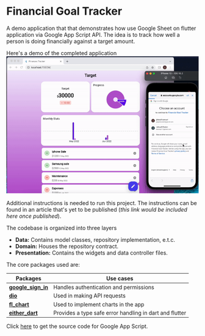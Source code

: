 # Financial Goal Tracker

A demo application that that demonstrates how use  Google Sheet on flutter application via Google App Script API. The idea is to track how well a person is doing financially against a target amount.

Here's a demo of the completed application
![Demo of the Financial Goal Tracker App](display/financial-tracker-demo.gif)


Additional instructions is needed to run this project. The instructions can be found in an article that's yet to be published (*this link would be included here once published*).

The codebase is organized into three layers 
- **Data:**  Contains model classes, repository implementation, e.t.c. 
- **Domain:** Houses the repository contract.
- **Presentation:** Contains the widgets and data controller files.

The core packages used are:

| Packages| Use cases|
|------ |----- |
|**[google_sign_in](https://pub.dev/packages/google_sign_in)** | Handles authentication and permissions|
|**[dio](https://pub.dev/packages/dio)**|Used in making API requests|
|**[fl_chart](https://pub.dev/packages/fl_chart)**|Used to implement charts in the app|
|**[either_dart](https://pub.dev/packages/either_dart)**|Provides a type safe error handling in dart and flutter|


Click [here](https://gist.github.com/JasperEssien2/9cdcc2173db77c0b4badab2ffbfea3d9#file-completed_code-gs) to get the source code for Google App Script.